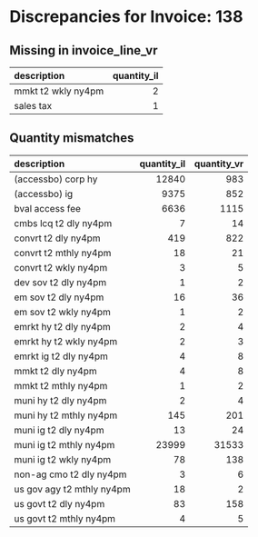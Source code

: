 # Discrepancies for Invoice: 138

## Missing in invoice_line_vr

| description        |   quantity_il |
|:-------------------|--------------:|
| mmkt t2 wkly ny4pm |             2 |
| sales tax          |             1 |

## Quantity mismatches

| description               |   quantity_il |   quantity_vr |
|:--------------------------|--------------:|--------------:|
| (accessbo) corp hy        |         12840 |           983 |
| (accessbo) ig             |          9375 |           852 |
| bval access fee           |          6636 |          1115 |
| cmbs lcq t2 dly ny4pm     |             7 |            14 |
| convrt t2 dly ny4pm       |           419 |           822 |
| convrt t2 mthly ny4pm     |            18 |            21 |
| convrt t2 wkly ny4pm      |             3 |             5 |
| dev sov t2 dly ny4pm      |             1 |             2 |
| em sov t2 dly ny4pm       |            16 |            36 |
| em sov t2 wkly ny4pm      |             1 |             2 |
| emrkt hy t2 dly ny4pm     |             2 |             4 |
| emrkt hy t2 wkly ny4pm    |             2 |             3 |
| emrkt ig t2 dly ny4pm     |             4 |             8 |
| mmkt t2 dly ny4pm         |             4 |             8 |
| mmkt t2 mthly ny4pm       |             1 |             2 |
| muni hy t2 dly ny4pm      |             2 |             4 |
| muni hy t2 mthly ny4pm    |           145 |           201 |
| muni ig t2 dly ny4pm      |            13 |            24 |
| muni ig t2 mthly ny4pm    |         23999 |         31533 |
| muni ig t2 wkly ny4pm     |            78 |           138 |
| non-ag cmo t2 dly ny4pm   |             3 |             6 |
| us gov agy t2 mthly ny4pm |            18 |             2 |
| us govt t2 dly ny4pm      |            83 |           158 |
| us govt t2 mthly ny4pm    |             4 |             5 |


